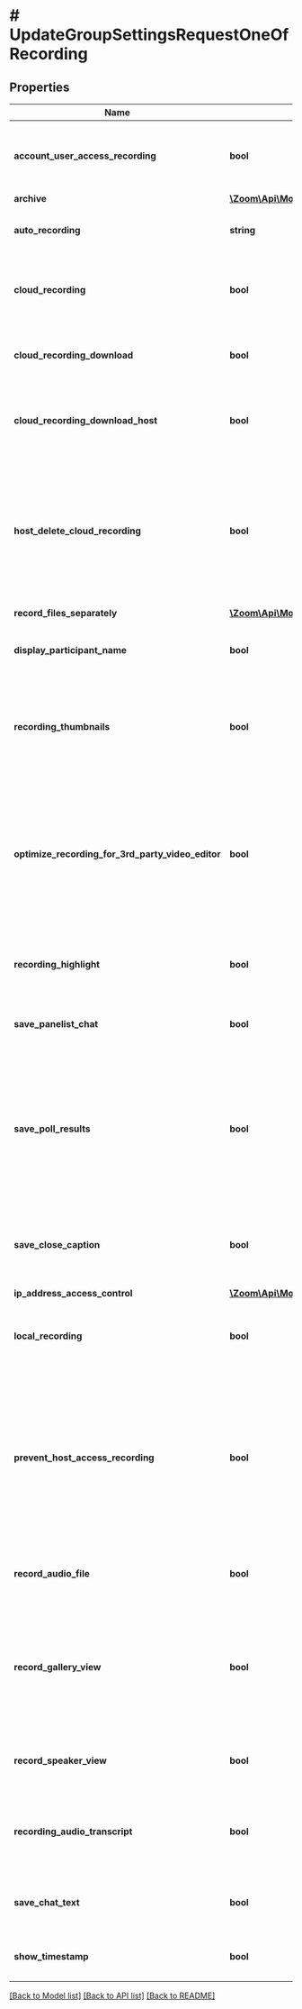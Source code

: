 # # UpdateGroupSettingsRequestOneOfRecording

## Properties

Name | Type | Description | Notes
------------ | ------------- | ------------- | -------------
**account_user_access_recording** | **bool** | Make cloud recordings accessible to account members only. | [optional]
**archive** | [**\Zoom\Api\Model\UpdateGroupSettingsRequestOneOfRecordingArchive**](UpdateGroupSettingsRequestOneOfRecordingArchive.md) |  | [optional]
**auto_recording** | **string** | Record meetings automatically as they start. | [optional]
**cloud_recording** | **bool** | Allow hosts to record and save the meeting / webinar in the cloud. | [optional]
**cloud_recording_download** | **bool** | Allow anyone with a link to the cloud recording to download. | [optional]
**cloud_recording_download_host** | **bool** | Allow only the host with a link to the cloud recording to download. | [optional]
**host_delete_cloud_recording** | **bool** | Allow the host to delete the recordings. If this option is disabled, the recordings cannot be deleted by the host and only admin can delete them. | [optional]
**record_files_separately** | [**\Zoom\Api\Model\GetGroupSettings200ResponseOneOfRecordingRecordFilesSeparately**](GetGroupSettings200ResponseOneOfRecordingRecordFilesSeparately.md) |  | [optional]
**display_participant_name** | **bool** | Whether participants&#39; names display in the recording. | [optional]
**recording_thumbnails** | **bool** | Whether thumbnails of the presenter are recorded when they are sharing their screen. | [optional]
**optimize_recording_for_3rd_party_video_editor** | **bool** | Whether recordings will be optimized for a 3rd party video editor. This can increase the file size and the time it takes to generate recording files. | [optional]
**recording_highlight** | **bool** | Whether the [recording highlights](https://support.zoom.us/hc/en-us/articles/360060802432) feature is enabled. | [optional]
**save_panelist_chat** | **bool** | Whether panelist chats are saved to the recording. | [optional]
**save_poll_results** | **bool** | Whether poll results shared during the meeting or webinar are saved. This also includes poll results shared during the meeting or webinar. | [optional]
**save_close_caption** | **bool** | Whether [closed captions](https://support.zoom.us/hc/en-us/articles/207279736) are saved as a VTT (Video Track Text) file. | [optional]
**ip_address_access_control** | [**\Zoom\Api\Model\GetGroupLockSettings200ResponseOneOfRecordingIpAddressAccessControl**](GetGroupLockSettings200ResponseOneOfRecordingIpAddressAccessControl.md) |  | [optional]
**local_recording** | **bool** | Allow hosts and participants to record the meeting to a local file. | [optional]
**prevent_host_access_recording** | **bool** | If set to &#x60;true&#x60;, meeting hosts cannot view their meeting cloud recordings. Only the admins who have recording management privilege can access them. | [optional]
**record_audio_file** | **bool** | Whether to record one audio file for all participants. | [optional]
**record_gallery_view** | **bool** | When someone is sharing their screen, active speaker will show on the top right corner of the shared screen. | [optional]
**record_speaker_view** | **bool** | Record active speaker with shared screen. | [optional]
**recording_audio_transcript** | **bool** | Automatically transcribe the audio of a meeting or webinar for cloud recordings. | [optional]
**save_chat_text** | **bool** | Save chat messages from the meeting / webinar. | [optional]
**show_timestamp** | **bool** | Add a timestamp to the recording. | [optional]

[[Back to Model list]](../../README.md#models) [[Back to API list]](../../README.md#endpoints) [[Back to README]](../../README.md)
